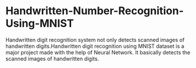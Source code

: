 # Handwritten-Number-Recognition-Using-MNIST
Handwritten digit recognition system not only detects scanned images of handwritten digits.Handwritten digit recognition using MNIST dataset is a major project made  with the help of Neural Network. It basically detects the scanned images of handwritten digits.
